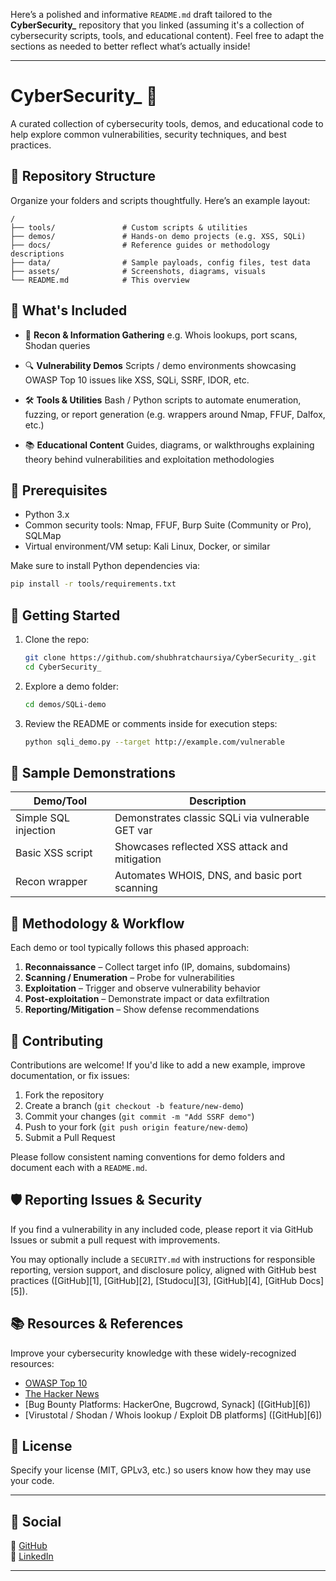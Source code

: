 Here’s a polished and informative `README.md` draft tailored to the **CyberSecurity\_** repository that you linked (assuming it's a collection of cybersecurity scripts, tools, and educational content). Feel free to adapt the sections as needed to better reflect what’s actually inside!

---

# CyberSecurity\_ 🚀

A curated collection of cybersecurity tools, demos, and educational code to help explore common vulnerabilities, security techniques, and best practices.

## 📂 Repository Structure

Organize your folders and scripts thoughtfully. Here’s an example layout:

```
/
├── tools/               # Custom scripts & utilities
├── demos/               # Hands‑on demo projects (e.g. XSS, SQLi)
├── docs/                # Reference guides or methodology descriptions
├── data/                # Sample payloads, config files, test data
├── assets/              # Screenshots, diagrams, visuals
└── README.md            # This overview
```

## 🎯 What's Included

* 🚩 **Recon & Information Gathering**
  e.g. Whois lookups, port scans, Shodan queries

* 🔍 **Vulnerability Demos**
  Scripts / demo environments showcasing OWASP Top 10 issues like XSS, SQLi, SSRF, IDOR, etc.

* 🛠️ **Tools & Utilities**
  Bash / Python scripts to automate enumeration, fuzzing, or report generation (e.g. wrappers around Nmap, FFUF, Dalfox, etc.)

* 📚 **Educational Content**
  Guides, diagrams, or walkthroughs explaining theory behind vulnerabilities and exploitation methodologies

## 🧰 Prerequisites

* Python 3.x
* Common security tools: Nmap, FFUF, Burp Suite (Community or Pro), SQLMap
* Virtual environment/VM setup: Kali Linux, Docker, or similar

Make sure to install Python dependencies via:

```bash
pip install -r tools/requirements.txt
```

## 🚀 Getting Started

1. Clone the repo:

   ```bash
   git clone https://github.com/shubhratchaursiya/CyberSecurity_.git
   cd CyberSecurity_
   ```
2. Explore a demo folder:

   ```bash
   cd demos/SQLi-demo
   ```
3. Review the README or comments inside for execution steps:

   ```bash
   python sqli_demo.py --target http://example.com/vulnerable
   ```

## 🧪 Sample Demonstrations

| Demo/Tool            | Description                                      |
| -------------------- | ------------------------------------------------ |
| Simple SQL injection | Demonstrates classic SQLi via vulnerable GET var |
| Basic XSS script     | Showcases reflected XSS attack and mitigation    |
| Recon wrapper        | Automates WHOIS, DNS, and basic port scanning    |

## 📖 Methodology & Workflow

Each demo or tool typically follows this phased approach:

1. **Reconnaissance** – Collect target info (IP, domains, subdomains)
2. **Scanning / Enumeration** – Probe for vulnerabilities
3. **Exploitation** – Trigger and observe vulnerability behavior
4. **Post‑exploitation** – Demonstrate impact or data exfiltration
5. **Reporting/Mitigation** – Show defense recommendations

## 🧥 Contributing

Contributions are welcome! If you'd like to add a new example, improve documentation, or fix issues:

1. Fork the repository
2. Create a branch (`git checkout -b feature/new-demo`)
3. Commit your changes (`git commit -m "Add SSRF demo"`)
4. Push to your fork (`git push origin feature/new-demo`)
5. Submit a Pull Request

Please follow consistent naming conventions for demo folders and document each with a `README.md`.

## 🛡 Reporting Issues & Security

If you find a vulnerability in any included code, please report it via GitHub Issues or submit a pull request with improvements.

You may optionally include a `SECURITY.md` with instructions for responsible reporting, version support, and disclosure policy, aligned with GitHub best practices ([GitHub][1], [GitHub][2], [Studocu][3], [GitHub][4], [GitHub Docs][5]).

## 📚 Resources & References

Improve your cybersecurity knowledge with these widely-recognized resources:

* [OWASP Top 10](https://owasp.org/Top10/)
* [The Hacker News](https://thehackernews.com/)
* \[Bug Bounty Platforms: HackerOne, Bugcrowd, Synack] ([GitHub][6])
* \[Virustotal / Shodan / Whois lookup / Exploit DB platforms] ([GitHub][6])

## 📜 License

Specify your license (MIT, GPLv3, etc.) so users know how they may use your code.

---
## 🔗 Social

🐙 [GitHub](https://github.com/shubhratchaursiya)  
💼 [LinkedIn](https://www.linkedin.com/in/shubhrat-chaursiya-819672354/)

---
